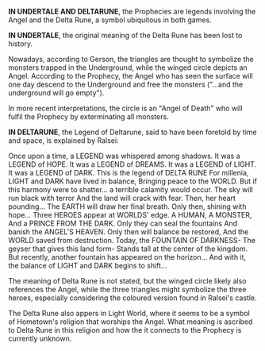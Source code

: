 **IN UNDERTALE AND DELTARUNE**, the Prophecies are legends involving the Angel and the Delta Rune, a symbol ubiquitous in both games.

**IN UNDERTALE**, the original meaning of the Delta Rune has been lost to history.

Nowadays, according to Gerson, the triangles are thought to symbolize the monsters trapped in the Underground, while the winged circle depicts an Angel. According to the Prophecy, the Angel who has seen the surface will one day descend to the Underground and free the monsters ("...and the underground will go empty").

In more recent interpretations, the circle is an "Angel of Death" who will fulfil the Prophecy by exterminating all monsters.

**IN DELTARUNE**, the Legend of Deltarune, said to have been foretold by time and space, is explained by Ralsei:

Once upon a time, a LEGEND was whispered among shadows.
It was a LEGEND of HOPE.
It was a LEGEND of DREAMS.
It was a LEGEND of LIGHT.
It was a LEGEND of DARK.
This is the legend of DELTA RUNE
For millenia, LIGHT and DARK have lived in balance,
Bringing peace to the WORLD.
But if this harmony were to shatter...
a terrible calamity would occur.
The sky will run black with terror
And the land will crack with fear.
Then, her heart pounding...
The EARTH will draw her final breath.
Only then, shining with hope...
Three HEROES appear at WORLDS' edge.
A HUMAN,
A MONSTER,
And a PRINCE FROM THE DARK.
Only they can seal the fountains
And banish the ANGEL'S HEAVEN.
Only then will balance be restored,
And the WORLD saved from destruction.
Today, the FOUNTAIN OF DARKNESS-
The geyser that gives this land form-
Stands tall at the center of the kingdom.
But recently, another fountain has appeared on the horizon...
And with it, the balance of LIGHT and DARK begins to shift...

The meaning of Delta Rune is not stated, but the winged circle likely also references the Angel, while the three triangles might symbolize the three heroes, especially considering the coloured version found in Ralsei's castle.

The Delta Rune also appers in Light World, where it seems to be a symbol of Hometown's religion that worships the Angel. What meaning is ascribed to Delta Rune in this religion and how the it connects to the Prophecy is currently unknown.